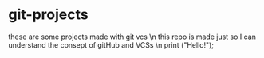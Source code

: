 # git-projects
these are some projects made with git vcs \n
this repo is made just so I can understand the consept of gitHub and VCSs \n
print ("Hello!");

